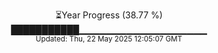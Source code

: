 <p align="center">
⏳Year Progress (38.77 %)<br>
███████████▁▁▁▁▁▁▁▁▁▁▁▁▁▁▁▁▁▁▁ <br>
<sub>Updated: Thu, 22 May 2025 12:05:07 GMT</sub>
</p>

